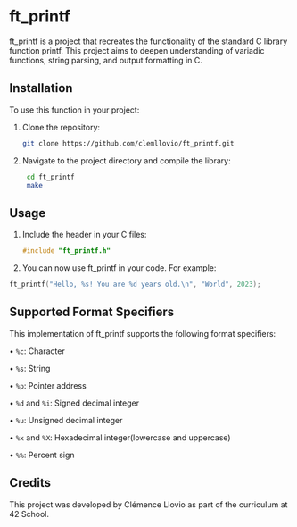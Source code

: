 # ft_printf
ft_printf is a project that recreates the functionality of the standard C library function printf. This project aims to deepen understanding of variadic functions, string parsing, and output formatting in C.
## Installation
To use this function in your project:
  1. Clone the repository:
     ```bash
     git clone https://github.com/clemllovio/ft_printf.git
     ```
  2. Navigate to the project directory and compile the library:
     ```bash
      cd ft_printf
      make
     ```
## Usage
1. Include the header in your C files:
   ```c
   #include "ft_printf.h"
   ```
2. You can now use ft_printf in your code. For example:
  ```c
  ft_printf("Hello, %s! You are %d years old.\n", "World", 2023);
  ```
## Supported Format Specifiers
This implementation of ft_printf supports the following format specifiers:

  • `%c`: Character

  • `%s`: String

  • `%p`: Pointer address

  • `%d`  and `%i`: Signed decimal integer

  • `%u`: Unsigned decimal integer

  • `%x` and `%X`: Hexadecimal integer(lowercase and uppercase)

  • `%%`: Percent sign

## Credits
This project was developed by Clémence Llovio as part of the curriculum at 42 School.
